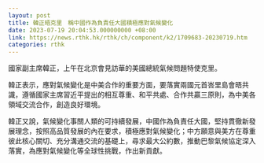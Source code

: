 ```yaml
---
layout: post
title: 韓正晤克里　稱中國作為負責任大國積極應對氣候變化
date: 2023-07-19 20:04:53.000000000 +08:00
link: https://news.rthk.hk/rthk/ch/component/k2/1709683-20230719.htm
categories: rthk
---
```


國家副主席韓正，上午在北京會見訪華的美國總統氣候問題特使克里。

韓正表示，應對氣候變化是中美合作的重要方面，要落實兩國元首峇里島會晤共識，遵循國家主席習近平提出的相互尊重、和平共處、合作共贏三原則，為中美各領域交流合作，創造良好環境。

韓正又說，氣候變化事關人類的可持續發展，中國作為負責任大國，堅持貫徹新發展理念，按照高品質發展的內在要求，積極應對氣候變化；中方願意與美方在尊重彼此核心關切、充分溝通交流的基礎上，尋求最大公約數，推動巴黎氣候協定深入落實，為應對氣候變化等全球性挑戰，作出新貢獻。
